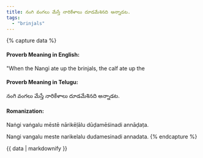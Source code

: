 ```yaml
---
title: నంగి వంగలు మేస్తే నారికేళాలు దూడమేశినది అన్నాడట.
tags:
  - "brinjals"
---
```


{% capture data %}
#### Proverb Meaning in English:
"When the Nangi ate up the brinjals, the calf ate up the

#### Proverb Meaning in Telugu:
నంగి వంగలు మేస్తే నారికేళాలు దూడమేశినది అన్నాడట.

#### Romanization:
Naṅgi vaṅgalu mēstē nārikēḷālu dūḍamēśinadi annāḍaṭa.

Nangi vangalu meste narikelalu dudamesinadi annadata.
{% endcapture %}

{{ data | markdownify }}

